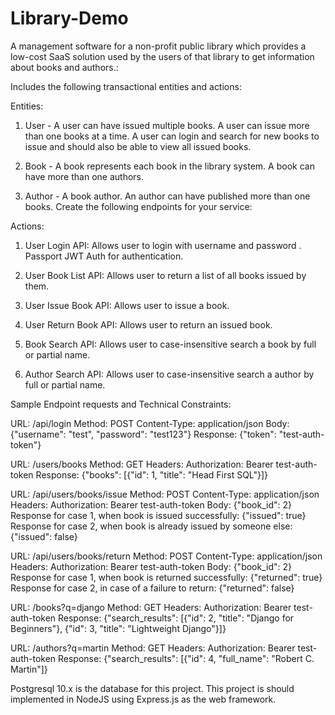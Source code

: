 # Library-Demo

A management software for a non-profit public library which provides a low-cost SaaS solution used by the users of that library to get information
about books and authors.: 

Includes the following transactional entities and actions:

Entities:

1. User - A user can have issued multiple books. A user can issue more than one books
at a time. A user can login and search for new books to issue and
should also be able to view all issued books.

2. Book - A book represents each book in the library system. A book can have more
than one authors.

3. Author - A book author. An author can have published more than one books.
Create the following endpoints for your service:

Actions:

1. User Login API: Allows user to login with username and password . Passport JWT
Auth for authentication.

2. User Book List API: Allows user to return a list of all books issued by them.

3. User Issue Book API: Allows user to issue a book.

4. User Return Book API: Allows user to return an issued book.

5. Book Search API: Allows user to case-insensitive search a book by full or partial name.

6. Author Search API: Allows user to case-insensitive search a author by full or partial
name.

Sample Endpoint requests and Technical Constraints:

URL: /api/login
Method: POST
Content-Type: application/json
Body: {"username": "test", "password": "test123"}
Response: {"token": "test-auth-token"}

URL: /users/books
Method: GET
Headers:
Authorization: Bearer test-auth-token
Response: {"books": [{"id": 1, "title": "Head First SQL"}]}

URL: /api/users/books/issue
Method: POST
Content-Type: application/json
Headers:
Authorization: Bearer test-auth-token
Body: {"book_id": 2}
Response for case 1, when book is issued successfully:
{"issued": true}
Response for case 2, when book is already issued by someone else:
{"issued": false}

URL: /api/users/books/return
Method: POST
Content-Type: application/json
Headers:
Authorization: Bearer test-auth-token
Body: {"book_id": 2}
Response for case 1, when book is returned successfully:
{"returned": true}
Response for case 2, in case of a failure to return:
{"returned": false}

URL: /books?q=django
Method: GET
Headers:
Authorization: Bearer test-auth-token
Response: {"search_results": [{"id": 2, "title": "Django for
Beginners"}, {"id": 3, "title": "Lightweight Django"}]}

URL: /authors?q=martin
Method: GET
Headers:
Authorization: Bearer test-auth-token
Response: {"search_results": [{"id": 4, "full_name": "Robert C.
Martin"]}

Postgresql 10.x is the database for this project.
This project is should implemented in NodeJS using Express.js as the web
framework.

